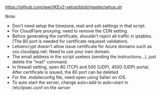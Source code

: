 https://github.com/jawj/IKEv2-setup/blob/master/setup.sh

Note:
- Don't need setup the timezone, mail and ssh settings in that script.
- For CloudFlare proxying, need to remove the CDN setting.
- Before generating the certificate, shouldn't reject all traffic in iptables. (The 80 port is needed for certificate requeset validation).
- Letsencrypt doesn't allow issue certificate for Azure domains such as xxx.cloudapp.net. Need to use your own domain.
- The emall address in the script useless (sending the instructions...), just delete the "mail" command.
- In firewall setting, open 80 (TCP) and 500 (UDP), 4500 (UDP) portal. After certificate is issued, the 80 port can be deleted.
- For the .mobileconfig file, need open using Safari on iOS.
- To auto start the server, change auto=add to auto=start in /etc/ipsec.conf on the *server*
